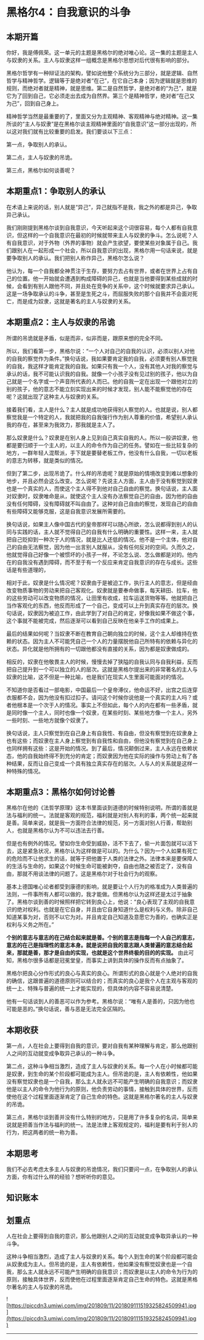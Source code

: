 # 黑格尔4：自我意识的斗争

## 本期开篇

你好，我是傅佩荣。这一单元的主题是黑格尔的绝对唯心论。这一集的主题是主人与奴隶的关系。主人与奴隶这样一组概念是黑格尔思想对后代很有影响的部分。

黑格尔哲学有一种辩证法的架构，譬如说他整个系统分为三部分，就是逻辑、自然哲学与精神哲学。逻辑等于是绝对者“在己”，在它自己本身；因为逻辑就是思维的规则，而绝对者就是精神，就是思维。第二是自然哲学，是绝对者的“为己”，就是它为了回到自己，它必须走出去成为自然界。第三个是精神哲学，绝对者“在己又为己”，回到自己身上。

精神哲学当然是最重要的了，里面又分为主观精神、客观精神与绝对精神。这一集所谈的“主人与奴隶”是在黑格尔谈主观精神里面的“自我意识”这一部分出现的，所以这对我们就有比较重要的启发。我们要谈以下三点：

第一点，争取别人的承认。

第二点，主人与奴隶的吊诡。

第三点，黑格尔如何谈善呢？

## 本期重点1：争取别人的承认

在术语上来说的话，别人就是“异己”，异己就指不是我，我之外的都是异己，争取异己承认。

我们刚刚提到黑格尔谈到自我意识，今天听起来这个词很容易，每个人都有自我意识，但这样的一个自我意识在最初的时候就带来主人与奴隶的争斗。怎么说呢？人有自我意识，对于外物（外界的事物）就会产生欲望，要使某些对象属于自己。我们跟别人在一起形成一个社会，所以自我意识的出现，黑格尔用一句话来说，就是要争取别人的承认。我们把别人称作异己，黑格尔怎么说？

他认为，每一个自我都全神贯注于生存，要努力去占有世界，或者在世界上占有自己的位置。他一开始就会遭遇到构成障碍的异己，也就是当他要得到某些成就的时候，会看到有别人跟他不同，并且处在竞争的关系中，这个时候就要求异己承认。这是一场争取承认的斗争，甚至是生死之斗，而屈服失败的那个自我并不会面对死亡，而是成为奴隶，这就是著名的主人与奴隶的关系。

## 本期重点2：主人与奴隶的吊诡

所谓的吊诡就是矛盾，似是而非，似非而是，跟原来想的完全不同。

所以，我们看第一步，黑格尔说：“一个人对自己的自我的认识，必须以别人对他的自我的察觉作为条件。”换句话说，我如果要肯定我的自我，必须要有别人察觉我的自我，我这样才能肯定我的自我。如果只有我一个人，没有其他人对我的察觉与承认的话，我不可能认识我的自我。就像一个小孩子没有见过别的孩子，他以为自己就是一个名字或一个声音所代表的人而已。他的自我一定在出现一个跟他对立的别的孩子，他的意志不能立刻实现出来的时候才发现，别人能不能察觉他的存在呢？这就出现了这种主人与奴隶的关系。

接着我们看，主人是什么？主人就是成功地获得别人察觉的人。也就是说，别人都察觉我是一个特定的人，我就把我的自我强行作为别人尊重的价值，希望别人承认我的存在，甚至来为我效力，那我就是主人了。

那么奴隶是什么？奴隶是在别人身上见到自己真实自我的人。所以一般讲奴隶，他都是要归顺于一个主人的，以主人的命令作为自己的任务。譬如在一些比较复杂的地方，一群年轻人混帮派，手下就是要替老板工作，他没有什么自我，一切以老板的意志为转移，就是类似的情况。

但到了第二步，出现吊诡了。什么样的吊诡呢？就是原始的情境改变到难以想象的地步，并且必然会这么改变。怎么说呢？先说主人方面，主人由于没有察觉到奴隶也是一个真实的人，而使这个主人得不到他对自己自由的察觉。换句话说，主人面对奴隶时，奴隶唯命是从，就使这个主人没有办法察觉自己的自由，因为他的自由没有任何障碍，没有障碍就不叫自由了。这种对自己自由的察觉，发现自己的自由有些障碍又能够克服，这是自我意识发展所需要的。

换句话说，如果主人像中国古代的皇帝那样可以随心所欲，怎么说都得到别人的认同与实践的话，主人就不觉得自己的自我有什么明确的重要性。这样一来，主人就把自己贬抑到一种次于人的情况，就是比人还低的情况。他不是一个主体，他对自己的自由无法察觉，因为他一出言别人就服从，没有任何反对的空间。久而久之，他就觉得自己好像一个被惯坏的小孩子一样，不论怎么说、怎么做都是对的。他内在的自我没有遇到障碍，而不至于有一个反应来肯定自我意识的存在与成长。这些话是有些道理的，

相对于此，奴隶是什么情况呢？奴隶由于是被迫工作，执行主人的意志，但是经由改变物质事物的劳动来把自己客观化。奴隶就是要奉命做事，每天耕田、拉车，他的这些劳动可以改变物质的情况，让田里有收成，拉车运送货物等等。他就把自己当作客观化的东西，他反而形成了一个自己，变成可以上升到真实存在的层次。换句话说，奴隶因为被迫工作，由此学到了对自己的肯定，好像我如果不做这个事，这个事就不能被完成，然后逐渐可以看到自己反映在他亲手工作的成果上。

最后的结果如何呢？当奴隶不断在教育自己朝向独立的时候，这个主人却维持在依赖的状态。因为主人不可能凭自己一个人的力量摆脱他自己所特有的依赖与异化的状态。异化就是他所拥有的一切跟他都没有直接的关系，因为都是奴隶做成的。

相反的，奴隶在他敬畏主人的时候，慢慢去掉了狭隘的自我认同与自我利益，反而把自己提升到一个可以独立的人的层次。这就是黑格尔提出来的非常著名的主人与奴隶的比喻，这不但是一种比喻，也是我们在现实人生里面可能面对的情况。

不知道你是否看过一部电影，中国最后一个皇帝溥仪，他命运不好，出宫之后连穿衣服都不会，因为他没有扣过扣子。请问这个时候你说他是一个真实的主人吗？或者他根本是一个次于人的情况。事实上不但如此，每个人的内在都有一些矛盾，就是同时像一个主人，同时也像一个奴隶，在某些时刻、某些地方像一个主人，另外一些时刻、一些地方就像个奴隶了。

换句话说，主人只察觉到在自己身上有自我性、有自由，但没有察觉到在奴隶身上也有这些；而奴隶在主人身上察觉到有自我性和自由，但他没有察觉到在自己身上也同样拥有这些：这是开始的情况。到了最后，情况颠倒过来，主人永远在依赖状态，他的自我始终得不到充分的肯定；而奴隶因为他在实际的操作与劳动上有了各种结果，反而让自己变成一个具有独立真实存在的层次。人与人的关系就是这样一种特殊的情况。

## 本期重点3：黑格尔如何讨论善

黑格尔在他的《法哲学原理》这本书里面谈到道德的时候特别说明，所谓的善就是法与福利的统一。法就是客观的规范，福利就是对别人有利的事，两个统一起来就是善。简单来说，就是我一方面符合法律的规范，另一方面对别人行善，帮助别人，也就是黑格尔认为不可以违法去行善。

但是也有例外的情况。譬如你生命受到威胁，活不下去了，偷一片面包就可以活下去，这是紧急状况，黑格尔认为这样做是可以的。为什么？因为一个人如果有死亡的危险而不让他求生的话，就等于把他置于人类的法律之外。法律本来是要保障人的生活与生命的，如果这个时候生命可能被剥夺，自由也随之被否定了，没有自由，那就不用谈法律的问题了。这是黑格尔对于社会行为的观察。

基本上德国唯心论者都受到康德的影响，就是要让个人行为的格准成为人类普遍的法则，一件事所有人都可以做的，我才能做。但黑格尔认为这样还是太过于抽象了。黑格尔谈到善的时候照样把它转到良心上，他说：“良心表现了主观的自我意识的绝对权利。也就是在它自身，并且由它自身知道什么是权利与义务。除非自己知道某事为对，否则不以它为对。并且肯定自己知道及意愿它为善的，也确实正是权利与义务之所在。”

 **个别的意志与意志的在己结合起来就是善。个别的意志是指每一个人自己的意志，意志的在己是指理性的意志本身。就是说把自我的意志跟人类普遍的意志结合起来，那就是善，那才是自由的实现，也就是这个世界终极的目的的实现。** 由此可知，黑格尔很多话都是冠冕堂皇，而事实上讲到具体的操作反而有点抽象了。

黑格尔把良心分作形式的良心与真实的良心。所谓形式的良心就是个人绝对的自我的确信，这跟普遍的道德原则可以结合的；而真实的良心是我个人在主观与客观的统一上、特殊与普遍的统一上才能实现的，但具体的内容不容易说清楚。

他有一句话谈到人的善恶可以作为参考。黑格尔说：“唯有人是善的，只因为他也可能是恶的。”换句话说，善与恶是无法完全区隔的。

## 本期收获

第一点，人在社会上要得到自我的意识，要对自我有某种理解与肯定，那么他跟别人之间的互动就变成争取异己承认的一种斗争。

第二点，这种斗争相当激烈，造成了主人与奴隶的关系。每一个人在小时候都可能是奴隶，到生命的某个阶段都可能成为主人。但吊诡的是，主人有依赖性，他如果没有察觉奴隶也是一个自我，那么主人就永远不可能产生明确的自我意识；而奴隶他是以主人的命令为他行为的原则，他负责劳动的事情，接触到具体的世界，反而使他在这个过程里面逐渐肯定了自己生命的特色。这就是黑格尔著名的主人与奴隶的吊诡。

第三点，黑格尔谈到善并没有什么特别的地方，只是用了许多复杂的名词，简单来说就是把善当作法与福利的统一。法是法律上客观规定的，福利是要有利于别人的行为，把这两者的统一称为善。

## 本期思考

我们不必去考虑太多主人与奴隶的吊诡情况，我们只要问一点，在争取别人的承认方面，你有过什么样的经验？想听听你的意见。

## 知识账本

## 划重点

人在社会上要得到自我的意识，那么他跟别人之间的互动就变成争取异承认的一种斗争。

这种斗争相当激烈，造成了主人与奴隶的关系。每个人到生命的某个阶段都可能会从奴隶成为主人。但吊诡的是，主人有依赖性，他如果没有察觉奴隶也是一个自我，那么主人就永远不可能产生明确的自我意识；而奴隶是以主人的命令为行为的原则，接触具体世界，反而使他在过程里面逐渐肯定自己生命的特色。这就是黑格尔著名的主人与奴隶的吊诡。

![https://piccdn3.umiwi.com/img/201809/11/201809111519325824509941.jpg](https://piccdn3.umiwi.com/img/201809/11/201809111519325824509941.jpg)

---
